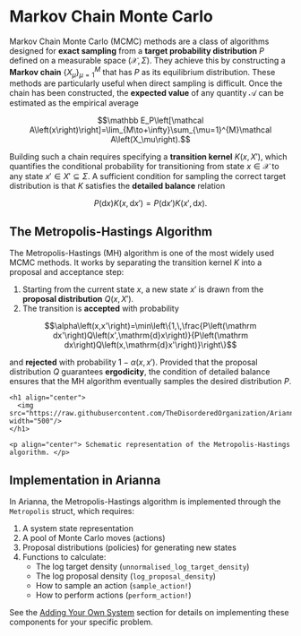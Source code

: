 # Markov Chain Monte Carlo

Markov Chain Monte Carlo (MCMC) methods are a class of algorithms designed for **exact sampling** from a **target probability distribution** $P$ defined on a measurable space $(\mathcal X, \Sigma)$. They achieve this by constructing a **Markov chain** $\left\{X_\mu\right\}_{\mu=1}^{M}$ that has $P$ as its equilibrium distribution. These methods are particularly useful when direct sampling is difficult. Once the chain has been constructed, the **expected value** of any quantity $\mathcal A$ can be estimated as the empirical average

```math
\mathbb E_P\left[\mathcal A\left(x\right)\right]=\lim_{M\to+\infty}\sum_{\mu=1}^{M}\mathcal A\left(X_\mu\right).
```

Building such a chain requires specifying a **transition kernel** $K\left(x,X'\right)$, which quantifies the conditional probability for transitioning from state $x\in\mathcal X$ to any state $x'\in X'\subseteq\Sigma$. A sufficient condition for sampling the correct target distribution is that $K$ satisfies the **detailed balance** relation

```math
P\left(\mathrm dx\right)K\left(x,\mathrm dx'\right)=P\left(\mathrm dx'\right)K\left(x',\mathrm dx\right).
```


## The Metropolis-Hastings Algorithm

The Metropolis-Hastings (MH) algorithm is one of the most widely used MCMC methods. It works by separating the transition kernel $K$ into a proposal and acceptance step:

1. Starting from the current state $x$, a new state $x'$ is drawn from the **proposal distribution** $Q\left(x,X'\right)$.
2. The transition is **accepted** with probability
```math
\alpha\left(x,x'\right)=\min\left\{1,\,\frac{P\left(\mathrm dx'\right)Q\left(x',\mathrm{d}x\right)}{P\left(\mathrm dx\right)Q\left(x,\mathrm{d}x'\right)}\right\}
```
and **rejected** with probability $1-\alpha\left(x,x'\right)$.
Provided that the proposal distribution $Q$ guarantees **ergodicity**, the condition of detailed balance ensures that the MH algorithm eventually samples the desired distribution $P$.

```@raw html
<h1 align="center">
  <img src="https://raw.githubusercontent.com/TheDisorderedOrganization/Arianna.jl/main/docs/src/assets/metropolishastings.png" width="500"/>
</h1>

<p align="center"> Schematic representation of the Metropolis-Hastings algorithm. </p>
```

## Implementation in Arianna

In Arianna, the Metropolis-Hastings algorithm is implemented through the `Metropolis` struct, which requires:

1. A system state representation
2. A pool of Monte Carlo moves (actions)
3. Proposal distributions (policies) for generating new states
4. Functions to calculate:
   - The log target density (`unnormalised_log_target_density`)
   - The log proposal density (`log_proposal_density`)
   - How to sample an action (`sample_action!`)
   - How to perform actions (`perform_action!`)

See the [Adding Your Own System](@ref) section for details on implementing these components for your specific problem.
